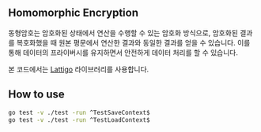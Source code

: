 ## Homomorphic Encryption

동형암호는 암호화된 상태에서 연산을 수행할 수 있는 암호화 방식으로, 암호화된 결과를 복호화했을 때 원본 평문에서 연산한 결과와 동일한 결과를 얻을 수 있습니다. 
이를 통해 데이터의 프라이버시를 유지하면서 안전하게 데이터 처리를 할 수 있습니다.

본 코드에서는 [Lattigo](https://github.com/tuneinsight/lattigo/tree/v5.0.2) 라이브러리를 사용합니다.

## How to use

```bash
go test -v ./test -run ^TestSaveContext$
go test -v ./test -run ^TestLoadContext$
```